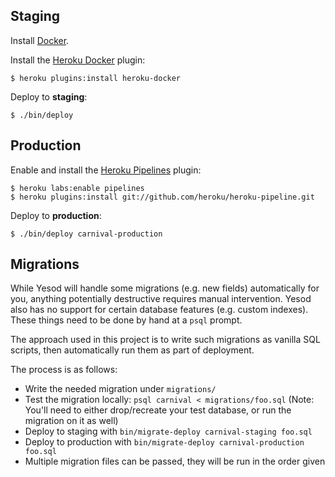 ## Staging

Install [Docker].

Install the [Heroku Docker][heroku-docker] plugin:

```
$ heroku plugins:install heroku-docker
```

Deploy to **staging**:

```
$ ./bin/deploy
```

## Production

Enable and install the [Heroku Pipelines][heroku-pipelines] plugin:

```
$ heroku labs:enable pipelines
$ heroku plugins:install git://github.com/heroku/heroku-pipeline.git
```

Deploy to **production**:

```
$ ./bin/deploy carnival-production
```

## Migrations

While Yesod will handle some migrations (e.g. new fields) automatically for you,
anything potentially destructive requires manual intervention. Yesod also has no
support for certain database features (e.g. custom indexes). These things need
to be done by hand at a `psql` prompt.

The approach used in this project is to write such migrations as vanilla SQL
scripts, then automatically run them as part of deployment.

The process is as follows:

- Write the needed migration under `migrations/`
- Test the migration locally: `psql carnival < migrations/foo.sql` (Note: You'll
  need to either drop/recreate your test database, or run the migration on it as
  well)
- Deploy to staging with `bin/migrate-deploy carnival-staging foo.sql`
- Deploy to production with `bin/migrate-deploy carnival-production foo.sql`
- Multiple migration files can be passed, they will be run in the order given

[Docker]: https://docs.docker.com/engine/installation/
[heroku-docker]: https://devcenter.heroku.com/articles/docker
[heroku-pipelines]: https://devcenter.heroku.com/articles/labs-pipelines
